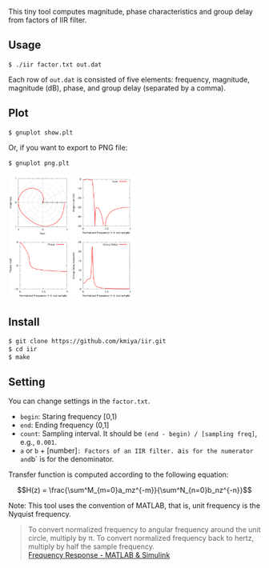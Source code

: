 This tiny tool computes magnitude, phase characteristics and group delay from factors of IIR filter.

## Usage

    $ ./iir factor.txt out.dat

Each row of `out.dat` is consisted of five elements: frequency, magnitude, magnitude (dB), phase, and group delay (separated by a comma).

## Plot
    $ gnuplot show.plt

Or, if you want to export to PNG file:

    $ gnuplot png.plt

<img width="50%" height="50%" alt="Export to PNG" src="./out_sample.png"></img>

## Install

    $ git clone https://github.com/kmiya/iir.git
    $ cd iir
    $ make

## Setting

You can change settings in the `factor.txt`.

 - `begin`: Staring frequency [0,1)
 - `end`: Ending frequency (0,1]
 - `count`: Sampling interval. It should be `(end - begin) / [sampling freq]`, e.g., `0.001`.
 - `a` or `b` + [number]`: Factors of an IIR filter. `a` is for the numerator and `b` is for the denominator.

Transfer function is computed according to the following equation:
```math
H(z) = \frac{\sum^M_{m=0}a_mz^{-m}}{\sum^N_{n=0}b_nz^{-n}}
```

Note: This tool uses the convention of MATLAB, that is, unit frequency is the Nyquist frequency.

 > To convert normalized frequency to angular frequency around the unit circle, multiply by π.
 > To convert normalized frequency back to hertz, multiply by half the sample frequency.<br>
 > [Frequency Response - MATLAB & Simulink](http://www.mathworks.com/help/signal/ug/frequency-response.html)
